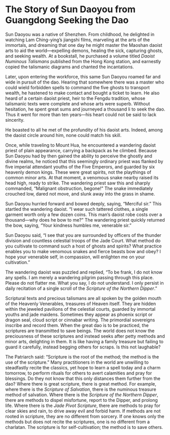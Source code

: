 # The Story of Sun Daoyou from Guangdong Seeking the Dao

Sun Daoyou was a native of Shenzhen. From childhood, he delighted in watching Lam Ching-ying’s jiangshi films, marveling at the arts of the immortals, and dreaming that one day he might master the Maoshan daoist arts to aid the world—expelling demons, healing the sick, capturing ghosts, and seeking wealth. At a bookstall, he purchased a volume titled *Daoist Numinous Talismans* published from the Hong Kong station, and earnestly copied the talismanic diagrams and chanted the incantations.

Later, upon entering the workforce, this same Sun Daoyou roamed far and wide in pursuit of the dao. Hearing that somewhere there was a master who could wield forbidden spells to command the five ghosts to transport wealth, he hastened to make contact and bought a ticket to learn. He also heard of a certain daoist priest, heir to the Fengdu tradition, whose talismanic texts were complete and whose arts were superb. Without hesitation, he spent great sums and journeyed a thousand li to seek the dao. Thus it went for more than ten years—his heart could not be said to lack sincerity.

He boasted to all he met of the profundity of his daoist arts. Indeed, among the daoist circle around him, none could match his skill.

Once, while traveling to Mount Hua, he encountered a wandering daoist priest of plain appearance, carrying a backpack as he climbed. Because Sun Daoyou had by then gained the ability to perceive the ghostly and divine realms, he noticed that this seemingly ordinary priest was flanked by five imperial attendant youths of the Five Emperors, and guarded by six heavenly demon kings. These were great spirits, not the playthings of common minor arts. At that moment, a venomous snake nearby raised its head high, ready to strike. The wandering priest saw this and sharply commanded, “Malignant obstruction, begone!” The snake immediately crouched low, dared not move, and slunk away into the grass in shame.

Sun Daoyou hurried forward and bowed deeply, saying, “Merciful sir.” This startled the wandering daoist. “I wear such tattered clothes, a single garment worth only a few dozen coins. This man’s daoist robe costs over a thousand—why does he bow to me?” The wandering priest quickly returned the bow, saying, “Your kindness humbles me, venerable sir.”

Sun Daoyou said, “I see that you are surrounded by officers of the thunder division and countless celestial troops of the Jade Court. What method do you cultivate to command such a host of ghosts and spirits? What practice enables you to make venomous snakes and fierce beasts bow and obey? I hope your venerable self, in compassion, will enlighten me on your cultivation.”

The wandering daoist was puzzled and replied, “To be frank, I do not know any spells. I am merely a wandering pilgrim passing through this place. Please do not flatter me. What you say, I do not understand. I only persist in daily recitation of a single scroll of the *Scripture of the Northern Dipper*.”

Scriptural texts and precious talismans are all spoken by the golden mouth of the Heavenly Venerables, treasures of Heaven itself. They are hidden within the jeweled pavilions of the celestial courts, guarded by immortal youths and jade maidens. Sometimes they appear as phoenix script or dragon seal, cloud script or cinnabar writing. The primordial sovereigns inscribe and record them. When the great dao is to be practiced, the scriptures are transmitted to save beings. The world does not know the preciousness of these scriptures and instead seeks after petty methods and minor arts, delighting in them. It is like having a family treasure but failing to guard it carefully, instead begging others for scraps. Is this not laughable?

The Patriarch said: “Scripture is the root of the method; the method is the use of the scripture.” Many practitioners in the world are unwilling to steadfastly recite the classics, yet hope to learn a spell today and a charm tomorrow, to perform rituals for others to avert calamities and pray for blessings. Do they not know that this only distances them further from the dao? Where there is great scripture, there is great method. For example, where there is the *Scripture of Salvation*, there is the numinous treasure method of salvation. Where there is the *Scripture of the Northern Dipper*, there are methods to dispel misfortune, report to the Dipper, and prolong life. Where there is the *Jade Pivot Scripture*, there are methods to pray for clear skies and rain, to drive away evil and forbid harm. If methods are not rooted in scripture, they are no different from sorcery. If one knows only the methods but does not recite the scriptures, one is no different from a charlatan. The scripture is for self-cultivation; the method is to save others.